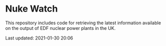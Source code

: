 # Nuke Watch

This repository includes code for retrieving the latest information available on the output of EDF nuclear power plants in the UK.

Last updated: 2021-01-30 20:06